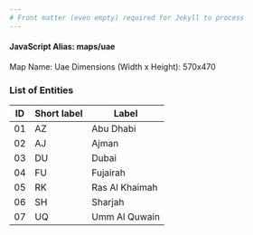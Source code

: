 ```yaml
---
# Front matter (even empty) required for Jekyll to process
---
```


#### JavaScript Alias: maps/uae

Map Name: Uae
Dimensions (Width x Height): 570x470





### List of Entities

ID | Short label | Label
---|---|---|
01|AZ|Abu Dhabi
02|AJ|Ajman
03|DU|Dubai
04|FU|Fujairah
05|RK|Ras Al Khaimah
06|SH|Sharjah
07|UQ|Umm Al Quwain

